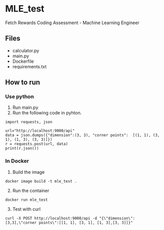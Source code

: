 # MLE_test
Fetch Rewards Coding Assessment - Machine Learning Engineer

## Files
* calculator.py
* main.py
* Dockerfile
* requirements.txt

## How to run
### Use python
1. Run main.py
2. Run the following code in pyhton.

```
import requests, json

url="http://localhost:9000/api"
data = json.dumps({"dimension":(3, 3), "corner points":  [(1, 1), (3, 1), (1, 3), (3, 3)]})
r = requests.post(url, data)
print(r.json())
```

### In Docker
1. Build the image 
```
docker image build -t mle_test .
```
2. Run the container
```
docker run mle_test
```
3. Test with curl
```
curl -X POST http://localhost:9000/api -d "{\"dimension\": [3,3],\"corner points\":[[1, 1], [3, 1], [1, 3],[3, 3]]}"
```
